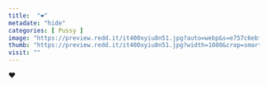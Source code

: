 ```yaml
---
title:  "❤️"
metadate: "hide"
categories: [ Pussy ]
image: "https://preview.redd.it/it400xyiu8n51.jpg?auto=webp&s=e757c6ebfc382712f5cceecd330c316f25ccf47f"
thumb: "https://preview.redd.it/it400xyiu8n51.jpg?width=1080&crop=smart&auto=webp&s=a9a51dd2d789bdb7056754101c46a37bc12ba421"
visit: ""
---
```

❤️
